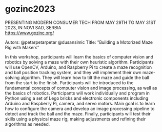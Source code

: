 # gozinc2023

PRESENTING MODERN CONSUMER TECH FROM MAY 29TH TO MAY 31ST 2023, IN NOVI SAD, SERBIA  
https://www.gozinc.org/

Autors: @petarpetarpetar @dusansimic
Title: "Building a Motorized Maze Rig with Makers”

In this workshop, participants will learn the basics of computer vision and robotics by solving a maze with their own heuristic algorithm. Participants will use OpenCV, Arduino, and Raspberry Pi to create a maze recognition and ball position tracking system, and they will implement their own maze-solving algorithm. They will learn how to tilt the maze and guide the ball from the start to the finish. Participants will be introduced to the fundamental concepts of computer vision and image processing, as well as the basics of robotics. Participants will work individually and program in Python using a set of Lego bricks and electronic components including Arduino and Raspberry Pi, camera, and servo motors. Main goal is to learn how to configure the camera and develop an image processing pipeline to detect and track the ball and the maze. Finally, participants will test their skills using a physical maze rig, making adjustments and refining their algorithms as needed.
